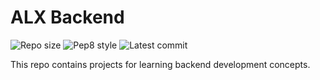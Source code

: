 # ALX Backend

![Repo size](https://img.shields.io/github/repo-size/MuneneCalvin/alx-backend)
![Pep8 style](https://img.shields.io/badge/PEP8-style%20guide-purple?style=round-square)
![Latest commit](https://img.shields.io/github/last-commit/MuneneCalvin/alx-backend/main?style=round-square)

This repo contains projects for learning backend development concepts.

